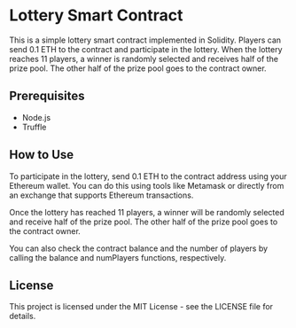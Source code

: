 # Lottery Smart Contract

This is a simple lottery smart contract implemented in Solidity. Players can send 0.1 ETH to the contract and participate in the lottery. When the lottery reaches 11 players, a winner is randomly selected and receives half of the prize pool. The other half of the prize pool goes to the contract owner.

## Prerequisites

- Node.js
- Truffle

## How to Use
  
To participate in the lottery, send 0.1 ETH to the contract address using your Ethereum wallet. You can do this using tools like Metamask or directly from an exchange that supports Ethereum transactions.

Once the lottery has reached 11 players, a winner will be randomly selected and receive half of the prize pool. The other half of the prize pool goes to the contract owner.

You can also check the contract balance and the number of players by calling the balance and numPlayers functions, respectively.

## License
This project is licensed under the MIT License - see the LICENSE file for details.
